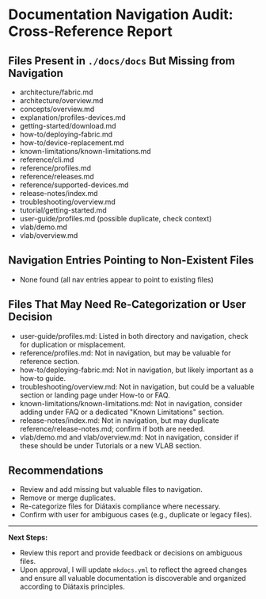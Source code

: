 # Documentation Navigation Audit: Cross-Reference Report

## Files Present in `./docs/docs` But Missing from Navigation

- architecture/fabric.md
- architecture/overview.md
- concepts/overview.md
- explanation/profiles-devices.md
- getting-started/download.md
- how-to/deploying-fabric.md
- how-to/device-replacement.md
- known-limitations/known-limitations.md
- reference/cli.md
- reference/profiles.md
- reference/releases.md
- reference/supported-devices.md
- release-notes/index.md
- troubleshooting/overview.md
- tutorial/getting-started.md
- user-guide/profiles.md (possible duplicate, check context)
- vlab/demo.md
- vlab/overview.md

## Navigation Entries Pointing to Non-Existent Files

- None found (all nav entries appear to point to existing files)

## Files That May Need Re-Categorization or User Decision

- user-guide/profiles.md: Listed in both directory and navigation, check for duplication or misplacement.
- reference/profiles.md: Not in navigation, but may be valuable for reference section.
- how-to/deploying-fabric.md: Not in navigation, but likely important as a how-to guide.
- troubleshooting/overview.md: Not in navigation, but could be a valuable section or landing page under How-to or FAQ.
- known-limitations/known-limitations.md: Not in navigation, consider adding under FAQ or a dedicated "Known Limitations" section.
- release-notes/index.md: Not in navigation, but may duplicate reference/release-notes.md; confirm if both are needed.
- vlab/demo.md and vlab/overview.md: Not in navigation, consider if these should be under Tutorials or a new VLAB section.

## Recommendations

- Review and add missing but valuable files to navigation.
- Remove or merge duplicates.
- Re-categorize files for Diátaxis compliance where necessary.
- Confirm with user for ambiguous cases (e.g., duplicate or legacy files).

---

**Next Steps:**
- Review this report and provide feedback or decisions on ambiguous files.
- Upon approval, I will update `mkdocs.yml` to reflect the agreed changes and ensure all valuable documentation is discoverable and organized according to Diátaxis principles.
